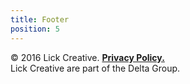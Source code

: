 ```yaml
---
title: Footer
position: 5
---
```


<footer class="footer u-text-center u-text-fade " markdown="1">
&copy; 2016 Lick Creative. <a href="http://thedeltagroup.co.uk/data-privacy-statement/"><strong>Privacy Policy.</strong></a>
<br>Lick Creative are part of the Delta Group.
</footer>
